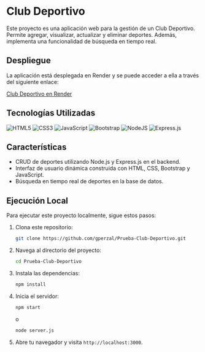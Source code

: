# Club Deportivo

Este proyecto es una aplicación web para la gestión de un Club Deportivo. Permite agregar, visualizar, actualizar y eliminar deportes. Además, implementa una funcionalidad de búsqueda en tiempo real.

## Despliegue

La aplicación está desplegada en Render y se puede acceder a ella a través del siguiente enlace:

[Club Deportivo en Render](https://club-deportivo.onrender.com)

## Tecnologías Utilizadas

![HTML5](https://img.shields.io/badge/html5-%23E34F26.svg?style=for-the-badge&logo=html5&logoColor=white) ![CSS3](https://img.shields.io/badge/css3-%231572B6.svg?style=for-the-badge&logo=css3&logoColor=white) ![JavaScript](https://img.shields.io/badge/javascript-%23323330.svg?style=for-the-badge&logo=javascript&logoColor=%23F7DF1E) ![Bootstrap](https://img.shields.io/badge/bootstrap-%238511FA.svg?style=for-the-badge&logo=bootstrap&logoColor=white) ![NodeJS](https://img.shields.io/badge/node.js-6DA55F?style=for-the-badge&logo=node.js&logoColor=white) ![Express.js](https://img.shields.io/badge/express.js-%23404d59.svg?style=for-the-badge&logo=express&logoColor=%2361DAFB)

## Características

- CRUD de deportes utilizando Node.js y Express.js en el backend.
- Interfaz de usuario dinámica construida con HTML, CSS, Bootstrap y JavaScript.
- Búsqueda en tiempo real de deportes en la base de datos.

## Ejecución Local

Para ejecutar este proyecto localmente, sigue estos pasos:

1. Clona este repositorio:
   ```bash
   git clone https://github.com/gperzal/Prueba-Club-Deportivo.git
   ```
2. Navega al directorio del proyecto:
   ```bash
   cd Prueba-Club-Deportivo
   ```
3. Instala las dependencias:
   ```bash
   npm install
   ```
4. Inicia el servidor:
   ```bash
   npm start
   ```
   o
   ```bash
   node server.js
   ```
5. Abre tu navegador y visita `http://localhost:3000`.
